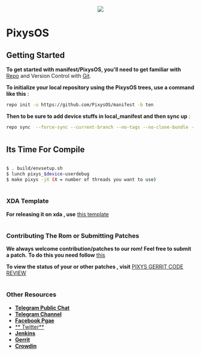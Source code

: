 
<p align="center">
<img src="https://github.com/PixysOS/manifest/blob/pie/raw/pixys.png" >
</p>

# PixysOS #




## **Getting Started** ##

**To get started with manifest/PixysOS, you'll need to get familiar with** [Repo](https://source.android.com/source/using-repo.html) and Version Control with [Git](https://source.android.com/source/version-control.html).

**To initialize your local repository using the PixysOS trees, use a command like this** :

```bash
repo init -u https://github.com/PixysOS/manifest -b ten
```

**Then to be sure to add device stuffs in local_manifest
and then sync up** :

```bash
repo sync  --force-sync --current-branch --no-tags --no-clone-bundle --optimized-fetch --prune -j$(nproc --all)
```
# 

## Its Time For Compile

```bash

$ . build/envsetup.sh
$ lunch pixys_$device-userdebug
$ make pixys -jX (X = number of threads you want to use)
```
# 
### XDA Template ###

**For releasing it on xda , use** [this template](https://raw.githubusercontent.com/PixysOS/Pixys_doc/android-10/XDA_ThreadTemplate%20%5BAndroid%2010.x%20Ten%5D)
# 
### Contributing The Rom or Submitting Patches ###

**We always welcome contribution/patches to our rom! Feel free to submit a patch.** 
**To do this you need follow**  [this](https://raw.githubusercontent.com/PixysOS/Pixys_doc/pie/gerrit_config.txt)

**To view the status of your or other patches , visit**  [PIXYS GERRIT CODE REVIEW](http://gerrit.pixysos.com)

# 
### Other Resources ###

* [**Telegram Public Chat**](https://t.me/pixysos_chat)
* [**Telegram Channel**](https://t.me/PixysOS)
* [**Facebook Pgae**](https://www.facebook.com/PixysOS)
* [** Twitter**](https://twitter.com/Pixys_OS)
* [**Jenkins**](https://www.jenkins.pixysos.com)
* [**Gerrit**](https://www.gerrit.pixysos.com)
* [**Crowdin**](https://crowdin.com/project/pixysos)
